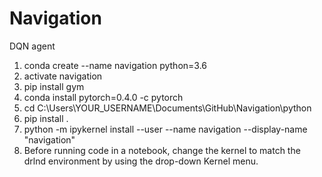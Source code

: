 # Navigation

DQN agent

1. conda create --name navigation python=3.6
2. activate navigation
3. pip install gym
4. conda install pytorch=0.4.0 -c pytorch
5. cd C:\Users\YOUR_USERNAME\Documents\GitHub\Navigation\python
6. pip install .
7. python -m ipykernel install --user --name navigation --display-name "navigation"
8. Before running code in a notebook, change the kernel to match the drlnd environment by using the drop-down Kernel menu.